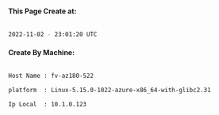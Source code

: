
   
#### This Page Create at:

```bash

2022-11-02 - 23:01:20 UTC

```

#### Create By Machine:

```bash

Host Name : fv-az180-522

platform  : Linux-5.15.0-1022-azure-x86_64-with-glibc2.31

Ip Local  : 10.1.0.123

```

